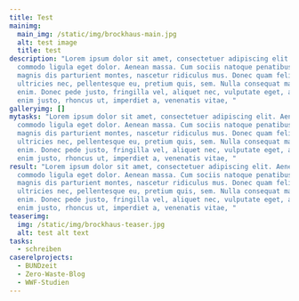 ```yaml
---
title: Test
mainimg:
  main_img: /static/img/brockhaus-main.jpg
  alt: test image
  title: test
description: "Lorem ipsum dolor sit amet, consectetuer adipiscing elit. Aenean
  commodo ligula eget dolor. Aenean massa. Cum sociis natoque penatibus et
  magnis dis parturient montes, nascetur ridiculus mus. Donec quam felis,
  ultricies nec, pellentesque eu, pretium quis, sem. Nulla consequat massa quis
  enim. Donec pede justo, fringilla vel, aliquet nec, vulputate eget, arcu. In
  enim justo, rhoncus ut, imperdiet a, venenatis vitae, "
galleryimg: []
mytasks: "Lorem ipsum dolor sit amet, consectetuer adipiscing elit. Aenean
  commodo ligula eget dolor. Aenean massa. Cum sociis natoque penatibus et
  magnis dis parturient montes, nascetur ridiculus mus. Donec quam felis,
  ultricies nec, pellentesque eu, pretium quis, sem. Nulla consequat massa quis
  enim. Donec pede justo, fringilla vel, aliquet nec, vulputate eget, arcu. In
  enim justo, rhoncus ut, imperdiet a, venenatis vitae, "
result: "Lorem ipsum dolor sit amet, consectetuer adipiscing elit. Aenean
  commodo ligula eget dolor. Aenean massa. Cum sociis natoque penatibus et
  magnis dis parturient montes, nascetur ridiculus mus. Donec quam felis,
  ultricies nec, pellentesque eu, pretium quis, sem. Nulla consequat massa quis
  enim. Donec pede justo, fringilla vel, aliquet nec, vulputate eget, arcu. In
  enim justo, rhoncus ut, imperdiet a, venenatis vitae, "
teaserimg:
  img: /static/img/brockhaus-teaser.jpg
  alt: test alt text
tasks:
  - schreiben
caserelprojects:
  - BUNDzeit
  - Zero-Waste-Blog
  - WWF-Studien
---
```

